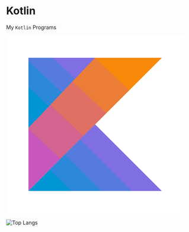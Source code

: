 # Kotlin

My `Kotlin` Programs

<img src="kotlin.png">

![Top Langs](https://github-readme-stats.vercel.app/api/top-langs/?username=durgeshm01722&hide=javascript,css,python,html&theme=tokyonight)<br>
